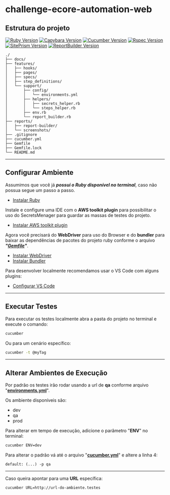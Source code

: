 [ruby-image]: https://img.shields.io/badge/ruby-2.7-red
[ruby-url]: https://www.ruby-lang.org/pt/
[cucumber-image]: https://img.shields.io/badge/cucumber-6.1.0-brightgreen
[cucumber-url]: https://cucumber.io/docs/installation/ruby/
[capybara-image]: https://img.shields.io/badge/capybara-3.35.3-purple
[capybara-url]: https://teamcapybara.github.io/capybara/
[rspec-image]: https://img.shields.io/badge/rspec-3.10.0-red
[rspec-url]: https://rspec.info/documentation/
[site_prism-image]: https://img.shields.io/badge/site_prism-3.7.1-black
[site_prism-url]: https://rdoc.info/gems/site_prism/frames
[report_builder-image]: https://img.shields.io/badge/report_builder-1.9-blue
[report_builder-url]: https://reportbuilder.rajatthareja.com/

# challenge-ecore-automation-web

[//]: # (## Business Feature)

[//]: # ()
[//]: # (### **Site Google**)

[//]: # ()
[//]: # (- [/google_pesquisa]&#40;features/specs/google_pesquisa.feature&#41;)

## Estrutura do projeto

[![Ruby Version][ruby-image]][ruby-url]
[![Capybara Version][capybara-image]][capybara-url]
[![Cucumber Version][cucumber-image]][cucumber-url]
[![Rspec Version][rspec-image]][rspec-url]
[![SitePrism Version][site_prism-image]][site_prism-url]
[![ReportBuilder Version][report_builder-image]][report_builder-url]

```text
./
├── docs/
├── features/
│   ├── hooks/
│   ├── pages/
│   ├── specs/
│   ├── step_definitions/
│   └── support/
│       ├── config/
│       │   └── environments.yml
│       ├── helpers/
│       │   ├── secrets_helper.rb
│       │   └── steps_helper.rb
│       ├── env.rb
│       └── report_builder.rb
├── reports/
│   ├── report-builder/
│   └── screenshots/
├── .gitignore
├── cucumber.yml
├── Gemfile
├── Gemfile.lock
└── README.md
```

---

## Configurar Ambiente

Assumimos que você já ***possui o Ruby disponível no terminal***, caso não possua segue um passo a passo.

- [Instalar Ruby](docs/config-env/install-ruby.md)

Instale e configure uma IDE com o **AWS toolkit plugin** para possibilitar o uso do SecretsMenager para guardar as massas de testes do projeto.

- [Instalar AWS toolkit plugin](docs/config-env/install-aws-toolkit-plugin.md)
  
Agora você precisará do **WebDriver** para uso do Browser e do **bundler** para baixar as dependências de pacotes do projeto ruby conforme o arquivo ***"[Gemfile](Gemfile)"***.

- [Instalar WebDriver](docs/config-env/install-webdriver.md)
- [Instalar Bundler](docs/config-env/install-bundler.md)

Para desenvolver localmente recomendamos usar o VS Code com alguns plugins:

- [Configurar VS Code](docs/config-env/config-vscode.md)

---

## Executar Testes

Para executar os testes localmente abra a pasta do projeto no terminal e execute o comando:

```bash
cucumber
```

Ou para um cenário específico:

```bash
cucumber -t @myTag
```

---

## Alterar Ambientes de Execução

Por padrão os testes irão rodar usando a url de **qa** conforme arquivo "**[environments.yml](features/support/config/environments.yml)**".

Os ambiente disponíveis são:

- dev
- qa
- prod

Para alterar em tempo de execução, adicione o parâmetro "**ENV**" no terminal:

```bash
cucumber ENV=dev
```

Para alterar o padrão vá até o arquivo "**[cucumber.yml](cucumber.yml)**" e altere a linha 4:

```text
default: (...) -p qa
```

---
Caso queira apontar para uma **URL** específica:

```bash
cucumber URL=http://url-do-ambiente.testes
```
